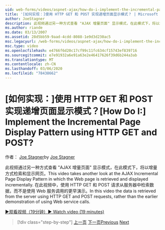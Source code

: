 ```yaml
---
uid: web-forms/videos/aspnet-ajax/how-do-i-implement-the-incremental-page-display-pattern-using-http-get-and-post
title: '[如何实现：]使用 HTTP GET 和 POST 实现递增页面显示模式？ | Microsoft Docs'
author: JoeStagner
description: 此视频通过另一种方式查看 "AJAX 增量页面" 显示模式，在此模式下，将以增量方式检索和显示网页。 在此视频中，。
ms.author: riande
ms.date: 03/13/2007
ms.assetid: 28d5bb59-9aad-4cdd-8088-1e9d3d230ac5
msc.legacyurl: /web-forms/videos/aspnet-ajax/how-do-i-implement-the-incremental-page-display-pattern-using-http-get-and-post
msc.type: video
ms.openlocfilehash: e4766f6d20c17cf99c11fc634cf15743ef839716
ms.sourcegitcommit: e7e91932a6e91a63e2e46417626f39d6b244a3ab
ms.translationtype: MT
ms.contentlocale: zh-CN
ms.lasthandoff: 03/06/2020
ms.locfileid: "78438662"
---
```

# <a name="how-do-i-implement-the-incremental-page-display-pattern-using-http-get-and-post"></a><span data-ttu-id="3f1f6-105">[如何实现：]使用 HTTP GET 和 POST 实现递增页面显示模式？</span><span class="sxs-lookup"><span data-stu-id="3f1f6-105">[How Do I:] Implement the Incremental Page Display Pattern using HTTP GET and POST?</span></span>

<span data-ttu-id="3f1f6-106">作者： [Joe Stagner](https://github.com/JoeStagner)</span><span class="sxs-lookup"><span data-stu-id="3f1f6-106">by [Joe Stagner](https://github.com/JoeStagner)</span></span>

<span data-ttu-id="3f1f6-107">此视频通过另一种方式查看 "AJAX 增量页面" 显示模式，在此模式下，将以增量方式检索和显示网页。</span><span class="sxs-lookup"><span data-stu-id="3f1f6-107">This video takes another look at the AJAX Incremental Page Display Pattern in which the Web page is retrieved and displayed incrementally.</span></span> <span data-ttu-id="3f1f6-108">在此视频中，使用 HTTP GET 和 POST 请求从服务器中检索数据，而不是使用 Web 服务调用的更早演示。</span><span class="sxs-lookup"><span data-stu-id="3f1f6-108">In this video the data is retrieved from the server using HTTP GET and POST requests, rather than the earlier demonstration of using Web service calls.</span></span>

[<span data-ttu-id="3f1f6-109">&#9654;观看视频（19分钟）</span><span class="sxs-lookup"><span data-stu-id="3f1f6-109">&#9654; Watch video (19 minutes)</span></span>](https://channel9.msdn.com/Blogs/ASP-NET-Site-Videos/how-do-i-implement-the-incremental-page-display-pattern-using-http-get-and-post)

> [!div class="step-by-step"]
> <span data-ttu-id="3f1f6-110">[上一页](how-do-i-implement-the-ajax-incremental-page-display-pattern.md)
> [下一页](how-do-i-use-the-aspnet-ajax-updateprogress-control.md)</span><span class="sxs-lookup"><span data-stu-id="3f1f6-110">[Previous](how-do-i-implement-the-ajax-incremental-page-display-pattern.md)
[Next](how-do-i-use-the-aspnet-ajax-updateprogress-control.md)</span></span>
